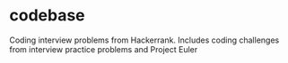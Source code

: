 # codebase
Coding interview problems from Hackerrank. Includes coding challenges from interview practice problems and Project Euler
